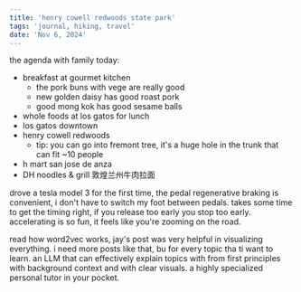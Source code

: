 ```yaml
---
title: 'henry cowell redwoods state park'
tags: 'journal, hiking, travel'
date: 'Nov 6, 2024'
---
```


the agenda with family today:

- breakfast at gourmet kitchen
  - the pork buns with vege are really good
  - new golden daisy has good roast pork
  - good mong kok has good sesame balls
- whole foods at los gatos for lunch
- los gatos downtown
- henry cowell redwoods
  - tip: you can go into fremont tree, it's a huge hole in the trunk that can fit ~10 people
- h mart san jose de anza
- DH noodles & grill 敦煌兰州牛肉拉面

drove a tesla model 3 for the first time, the pedal regenerative braking is convenient, i don't have to switch my foot between pedals. takes some time to get the timing right, if you release too early you stop too early. accelerating is
so fun, it feels like you're zooming on the road.

read how word2vec works, jay's post was very helpful in visualizing everything. i need more posts like that, bu for every topic tha ti want to learn. an LLM that can effectively explain topics with from first principles with background context and with clear visuals. a highly specialized personal tutor in your pocket.
